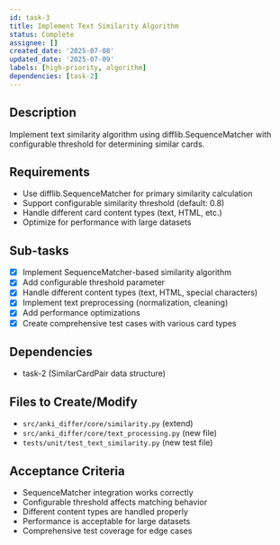 ```yaml
---
id: task-3
title: Implement Text Similarity Algorithm
status: Complete
assignee: []
created_date: '2025-07-08'
updated_date: '2025-07-09'
labels: [high-priority, algorithm]
dependencies: [task-2]
---
```


## Description
Implement text similarity algorithm using difflib.SequenceMatcher with configurable threshold for determining similar cards.

## Requirements
- Use difflib.SequenceMatcher for primary similarity calculation
- Support configurable similarity threshold (default: 0.8)
- Handle different card content types (text, HTML, etc.)
- Optimize for performance with large datasets

## Sub-tasks
- [x] Implement SequenceMatcher-based similarity algorithm
- [x] Add configurable threshold parameter
- [x] Handle different content types (text, HTML, special characters)
- [x] Implement text preprocessing (normalization, cleaning)
- [x] Add performance optimizations
- [x] Create comprehensive test cases with various card types

## Dependencies
- task-2 (SimilarCardPair data structure)

## Files to Create/Modify
- `src/anki_differ/core/similarity.py` (extend)
- `src/anki_differ/core/text_processing.py` (new file)
- `tests/unit/test_text_similarity.py` (new test file)

## Acceptance Criteria
- SequenceMatcher integration works correctly
- Configurable threshold affects matching behavior
- Different content types are handled properly
- Performance is acceptable for large datasets
- Comprehensive test coverage for edge cases